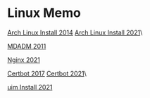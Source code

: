 # Linux Memo

[Arch Linux Install 2014](md/arch-linux-install-2014.md)
[Arch Linux Install 2021](md/arch-linux-install-2021.md)\

[MDADM 2011](md/mdadm-2011.md)

[Nginx 2021](md/nginx-2021.md)

[Certbot 2017](md/certbot-2017.md)
[Certbot 2021](md/certbot-2021.md)\

[uim Install 2021](md/uim-install-2021.md)

